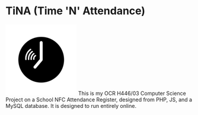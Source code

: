 # TiNA (Time 'N' Attendance)
![Logo](https://github.com/rv9051/TiNA/blob/main/192x192.png)
This is my OCR H446/03 Computer Science Project on a School NFC Attendance Register, designed from PHP, JS, and a MySQL database.
It is designed to run entirely online.
